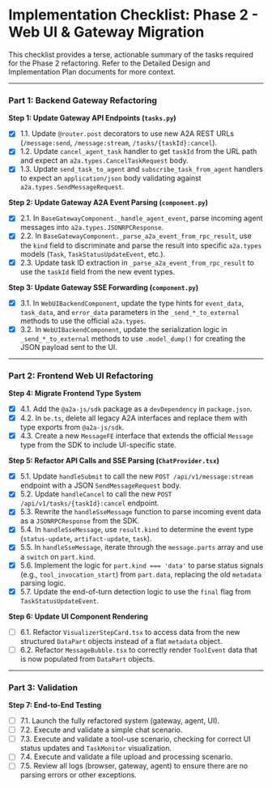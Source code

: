 # Implementation Checklist: Phase 2 - Web UI & Gateway Migration

This checklist provides a terse, actionable summary of the tasks required for the Phase 2 refactoring. Refer to the Detailed Design and Implementation Plan documents for more context.

---

### Part 1: Backend Gateway Refactoring

**Step 1: Update Gateway API Endpoints (`tasks.py`)**
- [x] 1.1. Update `@router.post` decorators to use new A2A REST URLs (`/message:send`, `/message:stream`, `/tasks/{taskId}:cancel`).
- [x] 1.2. Update `cancel_agent_task` handler to get `taskId` from the URL path and expect an `a2a.types.CancelTaskRequest` body.
- [x] 1.3. Update `send_task_to_agent` and `subscribe_task_from_agent` handlers to expect an `application/json` body validating against `a2a.types.SendMessageRequest`.

**Step 2: Update Gateway A2A Event Parsing (`component.py`)**
- [x] 2.1. In `BaseGatewayComponent._handle_agent_event`, parse incoming agent messages into `a2a.types.JSONRPCResponse`.
- [x] 2.2. In `BaseGatewayComponent._parse_a2a_event_from_rpc_result`, use the `kind` field to discriminate and parse the result into specific `a2a.types` models (`Task`, `TaskStatusUpdateEvent`, etc.).
- [x] 2.3. Update task ID extraction in `_parse_a2a_event_from_rpc_result` to use the `taskId` field from the new event types.

**Step 3: Update Gateway SSE Forwarding (`component.py`)**
- [x] 3.1. In `WebUIBackendComponent`, update the type hints for `event_data`, `task_data`, and `error_data` parameters in the `_send_*_to_external` methods to use the official `a2a.types`.
- [x] 3.2. In `WebUIBackendComponent`, update the serialization logic in `_send_*_to_external` methods to use `.model_dump()` for creating the JSON payload sent to the UI.

---

### Part 2: Frontend Web UI Refactoring

**Step 4: Migrate Frontend Type System**
- [x] 4.1. Add the `@a2a-js/sdk` package as a `devDependency` in `package.json`.
- [x] 4.2. In `be.ts`, delete all legacy A2A interfaces and replace them with type exports from `@a2a-js/sdk`.
- [x] 4.3. Create a new `MessageFE` interface that extends the official `Message` type from the SDK to include UI-specific state.

**Step 5: Refactor API Calls and SSE Parsing (`ChatProvider.tsx`)**
- [x] 5.1. Update `handleSubmit` to call the new `POST /api/v1/message:stream` endpoint with a JSON `SendMessageRequest` body.
- [x] 5.2. Update `handleCancel` to call the new `POST /api/v1/tasks/{taskId}:cancel` endpoint.
- [x] 5.3. Rewrite the `handleSseMessage` function to parse incoming event data as a `JSONRPCResponse` from the SDK.
- [x] 5.4. In `handleSseMessage`, use `result.kind` to determine the event type (`status-update`, `artifact-update`, `task`).
- [x] 5.5. In `handleSseMessage`, iterate through the `message.parts` array and use a `switch` on `part.kind`.
- [x] 5.6. Implement the logic for `part.kind === 'data'` to parse status signals (e.g., `tool_invocation_start`) from `part.data`, replacing the old `metadata` parsing logic.
- [x] 5.7. Update the end-of-turn detection logic to use the `final` flag from `TaskStatusUpdateEvent`.

**Step 6: Update UI Component Rendering**
- [ ] 6.1. Refactor `VisualizerStepCard.tsx` to access data from the new structured `DataPart` objects instead of a flat `metadata` object.
- [ ] 6.2. Refactor `MessageBubble.tsx` to correctly render `ToolEvent` data that is now populated from `DataPart` objects.

---

### Part 3: Validation

**Step 7: End-to-End Testing**
- [ ] 7.1. Launch the fully refactored system (gateway, agent, UI).
- [ ] 7.2. Execute and validate a simple chat scenario.
- [ ] 7.3. Execute and validate a tool-use scenario, checking for correct UI status updates and `TaskMonitor` visualization.
- [ ] 7.4. Execute and validate a file upload and processing scenario.
- [ ] 7.5. Review all logs (browser, gateway, agent) to ensure there are no parsing errors or other exceptions.
